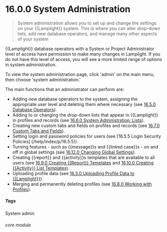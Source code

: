 # 16.0.0 System Administration

> System administration allows you to set up and change the settings on your {{Lamplight}} system. This is where you can alter drop-down lists, add new database operators, and manage many other aspects of your system

{{Lamplight}} database operators with a System or Project Administrator level of access have permission to make many changes in Lamplight. If you do not have this level of access, you will see a more limited range of options in system administration. 

To view the system administration page, click 'admin' on the main menu, then choose 'system administration.'

The main functions that an administrator can perform are:

- Adding new database operators to the system, assigning the appropriate user level and deleting them where necessary (see [16.5.0 Database Operators](/help/index/p/16.5.0)).
- Adding to or changing the drop-down lists that appear in {{Lamplight}} in profiles and records (see [16.6.0 System Administration: Lists](/help/index/p/16.6.0)).
- Creating new custom tabs and fields on profiles and records (see [16.7.0 Custom Tabs and Fields](/help/index/p/16.7.0)).
- Setting login and password policies for users (see [16.5.5 Login Security Policies] (/help/index/p/16.5.5)).
- Turning features - such as {{message}}s and {{linked case}}s - on and off in global settings (see [16.12.0 Changing Global Settings](/help/index/p/16.12.0)).
- Creating {{report}} and {{activity}}s templates that are available to all users (see [16.9.0 Creating {{Report}} Templates](/help/index/p/16.9.0) and [16.10.0 Creating {{Activity}} List Templates](/help/index/p/16.10.0)).
- Uploading profile data (see [16.3.0 Uploading Profile Data to {{Lamplight}}](/help/index/p/16.3.0)).
- Merging and permanently deleting profiles (see [16.8.0 Working with Profiles](/help/index/p/16.8.0)).
 

##### Tags
System admin

###### core module


